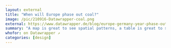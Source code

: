 ```yaml
---
layout: external
title: "When will Europe phase out coal?"
image: /pic/210916-Datawrapper-coal.png
external: https://www.datawrapper.de/blog/europe-germany-year-phase-out-coal
summary: "A map is great to see spatial patterns, a table is great to show more than one number in an overview – so I used both."
whofor: on Datawrapper ↗
categories: [design]
---
```

